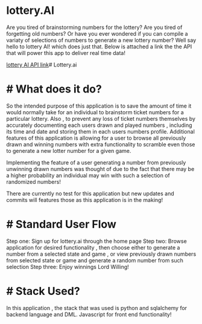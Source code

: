 # lottery.AI

Are you tired of brainstorming numbers for the lottery? Are you tired of forgetting old numbers? Or have you ever wondered if you can compile a variaty of selections of numbers to generate a new lottery number? Well say hello to lottery AI! which does just that. Below is attached a link the the API that will power this app to deliver real time data!


[lottery AI API link](https://fungenerators.com/api/lottery/)# Lottery.ai


# # What does it do?
So the intended purpose of this application is to save the amount of time it would normally take for an individual to brainstorm ticket numbers for a particular lottery. Also , to prevent any loss of ticket numbers themselves by accurately documenting each users drawn and played numbers , including its time and date and storing them in each users numbers profile. Additional features of this application is allowing for a user to browse all previously drawn and winning numbers with extra functionality to scramble even those to generate a new lotter number for a given game.

Implementing the feature of a user generating a number from previously unwinning drawn numbers was thought of due to the fact that there may be a higher probability an individual may win with such a selection of  randomized numbers!

There are currently no test for this application but new updates and commits will features those as this application is in the making!



# # Standard User Flow 
Step one: Sign up for lottery.ai through the home page
Step two: Browse application for desired functionality , then choose either to generate a number from a selected state and game , or view previously drawn numbers from selected state or game and generate a random number from such selection 
Step three: Enjoy winnings Lord Willing!



# # Stack Used?
In this application , the stack that was used is python and sqlalchemy for backend language and DML. Javascript for front end functionality!


